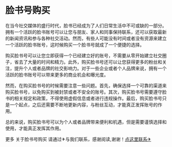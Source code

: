 # 脸书号购买

在当今社交媒体的盛行时代，脸书已经成为了人们日常生活中不可或缺的一部分。拥有一个活跃的脸书账号可以让您与朋友、家人和同事保持联系，还可以获取最新的新闻资讯和参与各种社交活动。然而，有些人可能没有时间或者没有资源来建立一个活跃的脸书账号，这时候购买一个脸书号就成了一个便捷的选择。

购买脸书号可以让您立即获得一个已经建立好的账号，不需要从零开始建立社交圈子，省去了大量的时间和精力。此外，购买脸书号还可以让您获得更多的粉丝和关注，提升个人或者品牌的社交影响力。对于一些企业或者个人品牌来说，拥有一个活跃的脸书账号可以带来更多的商业机会和曝光度。

然而，在购买脸书号的时候需要注意一些问题。首先，确保选择一个可靠的渠道来购买脸书号，以免购买到被封禁或者不安全的账号。其次，购买脸书号需要遵守脸书的相关规定和政策，不得使用虚假信息或者进行违规操作。最后，购买脸书号只是一个起点，之后还需要不断地更新内容，与粉丝互动，才能真正发挥账号的作用。

总的来说，购买脸书号可以为个人或者品牌带来便利和机遇，但是需要谨慎选择和使用，才能真正发挥其作用。

更多 关于脸书号购买 请通过✈与我们联系，感谢阅读,谢谢！[点这里联系✈](https://sms.k02.cc)
